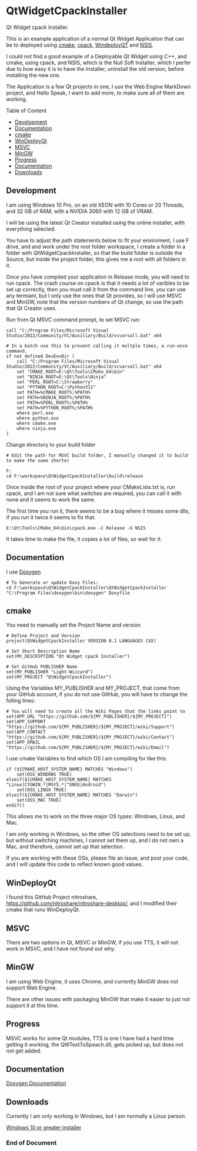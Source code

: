 # QtWidgetCpackInstaller

Qt Widget cpack Installer.

This is an example application of a normal Qt Widget Application that can be to deployed using [cmake](https://cmake.org/), [cpack](https://cmake.org/cmake/help/book/mastering-cmake/chapter/Packaging%20With%20CPack.html), [WindeployQT](https://doc.qt.io/qt-6/windows-deployment.html) and [NSIS](https://nsis.sourceforge.io/Download).

I could not find a good example of a Deployable Qt Widget using C++, and cmake, using cpack, and NSIS, 
which is the Null Soft Installer, which I perfer due to how easy it is to have the Installer, 
uninstall the old version, before installing the new one.

The Application is a few Qt projects in one, I use the Web Engine MarkDown project, and Hello Speak, 
I want to add more, to make sure all of them are working. 

Table of Content

* [Development](#Development)
* [Documentation](#Documentation)
* [cmake](#cmake)
* [WinDeployQt](#WinDeployQt)
* [MSVC](#MSVC)
* [MinGW](#MinGW)
* [Progress](#Progress)
* [Documentation](#Documentation)
* [Downloads](#Downloads)

## Development

I am using Windows 10 Pro, on an old XEON with 10 Cores or 20 Threads, and 32 GB of RAM, 
with a NVIDIA 3060 with 12 GB of VRAM.

I will be using the latest Qt Creator installed using the online installer, with everything selected. 

You have to adjust the path statements below to fit your enviroment, I use F drive, 
and and work under the root folder workspace, I create a folder in a folder with QtWidgetCpackInstaller,
so that the build folder is outside the Source, but inside the project folder, 
this gives me a root with all folders in it.

Once you have compiled your application in Release mode, you will need to run cpack.
The crash course on cpack is that it needs a lot of varibles to be set up correctly,
then you must call it from the command line, you can use any termianl, 
but I only use the ones that Qt provides, so I will use MSVC and MinGW, 
note that the version numbers of Qt change, so use the path that Qt Creator uses.

Run from Qt MSVC command prompt, to set MSVC run:

```
call "C:/Program Files/Microsoft Visual Studio/2022/Community/VC/Auxiliary/Build/vcvarsall.bat" x64

# In a batch use this to prevent calling it multple times, a run-once command.
if not defined DevEnvDir (
    call "C:/Program Files/Microsoft Visual Studio/2022/Community/VC/Auxiliary/Build/vcvarsall.bat" x64
    set "CMAKE_ROOT=E:\Qt\Tools\CMake_64\bin"
    set "NINJA_ROOT=E:\Qt\Tools\Ninja"
    set "PERL_ROOT=C:\Strawberry"
    set "PYTHON_ROOT=C:\Python311"
    set PATH=%CMAKE_ROOT%;%PATH%
    set PATH=%NINJA_ROOT%;%PATH%
    set PATH=%PERL_ROOT%;%PATH%
    set PATH=%PYTHON_ROOT%;%PATH%
    where perl.exe
    where python.exe
    where cmake.exe
    where ninja.exe
)
```

Change directory to your build folder

```
# Edit the path for MSVC build folder, I manually changed it to build to make the name shorter

F:
cd F:\workspace\QtWidgetCpackInstaller\build\release
```

Once inside the root of your project where your CMakeLists.txt is, run cpack, 
and I am not sure what switches are required, you can call it with none and it seems to work the same.

The first time you run it, there seems to be a bug where it misses some dlls, 
if you run it twice it seems to fix that.

```
E:\Qt\Tools\CMake_64\bin\cpack.exe -C Release -G NSIS

```

It takes time to make the file, it copies a lot of files, so wait for it.

## Documentation

I use [Doxygen](https://www.doxygen.nl/)

```
# To Generate or update Doxy Files:
cd F:\workspace\QtWidgetCpackInstaller\QtWidgetCpackInstaller
"C:\Program Files\doxygen\bin\doxygen" Doxyfile
```

## cmake

You need to manually set the Project Name and version

```
# Define Project and Version
project(QtWidgetCpackInstaller VERSION 0.1 LANGUAGES CXX)

# Set Short Description Name
set(MY_DESCRIPTION "Qt Widget cpack Installer")

# Set GitHub PUBLISHER Name
set(MY_PUBLISHER "Light-Wizzard")
set(MY_PROJECT "QtWidgetCpackInstaller")
```

Using the Variables MY_PUBLISHER and MY_PROJECT, that come from your GitHub account, 
if you do not use GitHub, you will have to change the folling lines:

```
# You will need to create all the Wiki Pages that the links point to
set(APP_URL "https://github.com/${MY_PUBLISHER}/${MY_PROJECT}")
set(APP_SUPPORT "https://github.com/${MY_PUBLISHER}/${MY_PROJECT}/wiki/Support")
set(APP_CONTACT "https://github.com/${MY_PUBLISHER}/${MY_PROJECT}/wiki/Contact")
set(APP_EMAIL "https://github.com/${MY_PUBLISHER}/${MY_PROJECT}/wiki/Email")
```

I use cmake Variables to find which OS I am compiling for like this:

```
if (${CMAKE_HOST_SYSTEM_NAME} MATCHES "Windows")
    set(OSS_WINDOWS TRUE)
elseif(${CMAKE_HOST_SYSTEM_NAME} MATCHES "Linux|CYGWIN.*|MSYS.*|^GNU$|Android")
    set(OSS_LINUX TRUE)
elseif(${CMAKE_HOST_SYSTEM_NAME} MATCHES "Darwin")
    set(OSS_MAC TRUE)
endif()
```

This allows me to work on the three major OS types: Windows, Linux, and Mac.

I am only working in Windows, so the other OS selections need to be set up,
but without switching machines, I cannot set them up,
and I do not own a Mac, and therefore, cannot set up that selection.

If you are working with these OSs, please file an issue, and post your code, 
and I will update this code to reflect known good values.

## WinDeployQt

I found this GitHub Project nitroshare, https://github.com/nitroshare/nitroshare-desktop/, 
and I modified their cmake that runs WinDeployQt.

## MSVC

There are two options in Qt, MSVC or MinGW, if you use TTS, it will not work in MSVC, 
and I have not found out why.

## MinGW

I am using Web Engine, it uses Chrome, and currently MinGW does not support Web Engine.

There are other issues with packaging MinGW that make it easier to just not support it at this time.

## Progress

MSVC works for some Qt modules, TTS is one I have had a hard time getting it working, 
the Qt6TextToSpeach.dll, gets picked up, but does not not get added.

## Documentation

[Doxygen Documentation](http://Light-Wizzard.github.io/QtWidgetCpackInstaller/index.html)

## Downloads

Currently I am only working in Windows, but I am normally a Linux person.

[Windows 10 or greater installer](https://github.com/Light-Wizzard/QtWidgetCpackInstaller/releases/download/Windows10gt/QtWidgetCpackInstaller-0.1.0-win64.exe)

### End of Document
